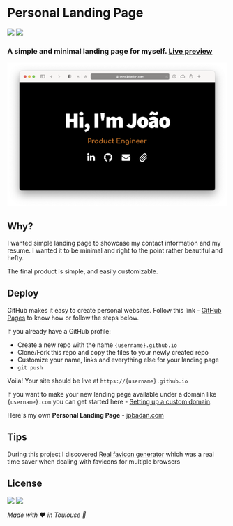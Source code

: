 # Personal Landing Page

![](https://img.shields.io/github/last-commit/jpbadan/personal-website?logo=github) 
![](https://img.shields.io/badge/made%20with-JavaScript-yellow)

### A simple and minimal landing page for myself. [Live preview](https://jpbadan.com)

<a href="https://jpbadan.com"><img src="resources/screenshot.png" width="600"></a>

## Why?

I wanted simple landing page to showcase my contact information and my resume. I wanted it to be minimal and right to the point rather beautiful and hefty. 

The final product is simple, and easily customizable.


## Deploy

GitHub makes it easy to create personal websites. Follow this link - [GitHub Pages](https://pages.github.com/) to know how or follow the steps below.

If you already have a GitHub profile:

* Create a new repo with the name `{username}.github.io`
* Clone/Fork this repo and copy the files to your newly created repo
* Customize your name, links and everything else for your landing page
* `git push`

Voila! Your site should be live at `https://{username}.github.io`

If you want to make your new landing page available under a domain like `{username}.com` you can get started here - [Setting up a custom domain](https://help.github.com/articles/quick-start-setting-up-a-custom-domain/).

Here's my own **Personal Landing Page** - [jpbadan.com](https://jpbadan.com)

## Tips

During this project I discovered [Real favicon generator](https://realfavicongenerator.net) which was a real time saver when dealing with favicons for multiple browsers

## License

![](https://img.shields.io/badge/licence-MIT-blue)
![](https://img.shields.io/badge/completion-100%25-green)


_Made with ❤️ in Toulouse 🛫_
